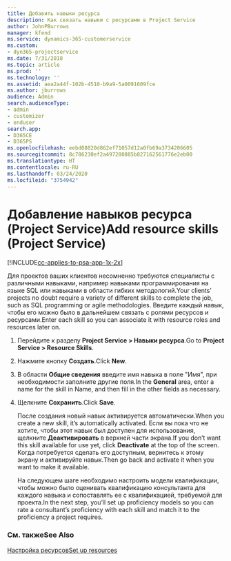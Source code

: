 ```yaml
---
title: Добавить навыки ресурса
description: Как связать навыки с ресурсами в Project Service
author: JohnPBurrows
manager: kfend
ms.service: dynamics-365-customerservice
ms.custom:
- dyn365-projectservice
ms.date: 7/31/2018
ms.topic: article
ms.prod: ''
ms.technology: ''
ms.assetid: aea2a44f-102b-4510-b9a9-5a0091609fce
ms.author: jburrows
audience: Admin
search.audienceType:
- admin
- customizer
- enduser
search.app:
- D365CE
- D365PS
ms.openlocfilehash: eebd08820d862ef71057d12a0fb69a3734206605
ms.sourcegitcommit: 8c786230ef2a497280885b827162561776e2eb00
ms.translationtype: HT
ms.contentlocale: ru-RU
ms.lasthandoff: 03/24/2020
ms.locfileid: "3754942"
---
```

# <a name="add-resource-skills-project-service"></a><span data-ttu-id="b0d45-103">Добавление навыков ресурса (Project Service)</span><span class="sxs-lookup"><span data-stu-id="b0d45-103">Add resource skills (Project Service)</span></span>

[!INCLUDE[cc-applies-to-psa-app-1x-2x](../includes/cc-applies-to-psa-app-1x-2x.md)]

<span data-ttu-id="b0d45-104">Для проектов ваших клиентов несомненно требуются специалисты с различными навыками, например навыками программирования на языке SQL или навыками в области гибких методологий.</span><span class="sxs-lookup"><span data-stu-id="b0d45-104">Your clients’ projects no doubt require a variety of different skills to complete the job, such as SQL programming or agile methodologies.</span></span> <span data-ttu-id="b0d45-105">Введите каждый навык, чтобы его можно было в дальнейшем связать с ролями ресурсов и ресурсами.</span><span class="sxs-lookup"><span data-stu-id="b0d45-105">Enter each skill so you can associate it with resource roles and resources later on.</span></span>  
  
1. <span data-ttu-id="b0d45-106">Перейдите к разделу **Project Service > Навыки ресурса**.</span><span class="sxs-lookup"><span data-stu-id="b0d45-106">Go to **Project Service > Resource Skills**.</span></span>  
  
2. <span data-ttu-id="b0d45-107">Нажмите кнопку **Создать**.</span><span class="sxs-lookup"><span data-stu-id="b0d45-107">Click **New**.</span></span>  
  
3. <span data-ttu-id="b0d45-108">В области **Общие сведения** введите имя навыка в поле "Имя", при необходимости заполните другие поля.</span><span class="sxs-lookup"><span data-stu-id="b0d45-108">In the **General** area, enter a name for the skill in Name, and then fill in the other fields as necessary.</span></span>  
  
4. <span data-ttu-id="b0d45-109">Щелкните **Сохранить**.</span><span class="sxs-lookup"><span data-stu-id="b0d45-109">Click **Save**.</span></span>  
  
   <span data-ttu-id="b0d45-110">После создания новый навык активируется автоматически.</span><span class="sxs-lookup"><span data-stu-id="b0d45-110">When you create a new skill, it’s automatically activated.</span></span> <span data-ttu-id="b0d45-111">Если вы пока что не хотите, чтобы этот навык был доступен для использования, щелкните **Деактивировать** в верхней части экрана.</span><span class="sxs-lookup"><span data-stu-id="b0d45-111">If you don’t want this skill available for use yet, click **Deactivate** at the top of the screen.</span></span> <span data-ttu-id="b0d45-112">Когда потребуется сделать его доступным, вернитесь к этому экрану и активируйте навык.</span><span class="sxs-lookup"><span data-stu-id="b0d45-112">Then go back and activate it when you want to make it available.</span></span>  
  
   <span data-ttu-id="b0d45-113">На следующем шаге необходимо настроить модели квалификации, чтобы можно было оценивать квалификацию консультанта для каждого навыка и сопоставлять ее с квалификацией, требуемой для проекта.</span><span class="sxs-lookup"><span data-stu-id="b0d45-113">In the next step, you’ll set up proficiency models so you can rate a consultant’s proficiency with each skill and match it to the proficiency a project requires.</span></span>  
  
### <a name="see-also"></a><span data-ttu-id="b0d45-114">См. также</span><span class="sxs-lookup"><span data-stu-id="b0d45-114">See Also</span></span>  
 [<span data-ttu-id="b0d45-115">Настройка ресурсов</span><span class="sxs-lookup"><span data-stu-id="b0d45-115">Set up resources</span></span>](../project-service/set-up-resources.md)
